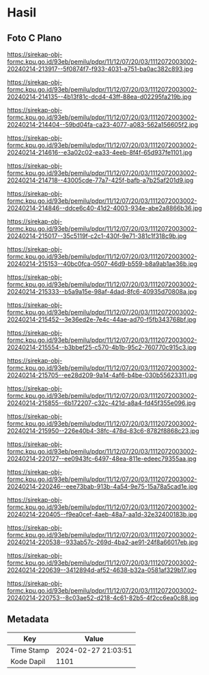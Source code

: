 # Hasil

## Foto C Plano

https://sirekap-obj-formc.kpu.go.id/93eb/pemilu/pdpr/11/12/07/20/03/1112072003002-20240214-213917--5f0874f7-f933-4031-a751-ba0ac382c893.jpg

https://sirekap-obj-formc.kpu.go.id/93eb/pemilu/pdpr/11/12/07/20/03/1112072003002-20240214-214135--4b13f81c-dcd4-43ff-88ea-d02295fa219b.jpg

https://sirekap-obj-formc.kpu.go.id/93eb/pemilu/pdpr/11/12/07/20/03/1112072003002-20240214-214404--59bd04fa-ca23-4077-a083-562a156605f2.jpg

https://sirekap-obj-formc.kpu.go.id/93eb/pemilu/pdpr/11/12/07/20/03/1112072003002-20240214-214616--e3a02c02-ea33-4eeb-8f4f-65d937fe1101.jpg

https://sirekap-obj-formc.kpu.go.id/93eb/pemilu/pdpr/11/12/07/20/03/1112072003002-20240214-214718--43005cde-77a7-425f-bafb-a7b25af201d9.jpg

https://sirekap-obj-formc.kpu.go.id/93eb/pemilu/pdpr/11/12/07/20/03/1112072003002-20240214-214846--ddce6c40-41d2-4003-934e-abe2a8866b36.jpg

https://sirekap-obj-formc.kpu.go.id/93eb/pemilu/pdpr/11/12/07/20/03/1112072003002-20240214-215017--35c5119f-c2c1-430f-9e71-381c1f318c9b.jpg

https://sirekap-obj-formc.kpu.go.id/93eb/pemilu/pdpr/11/12/07/20/03/1112072003002-20240214-215153--40bc0fca-0507-46d9-b559-b8a9ab1ae36b.jpg

https://sirekap-obj-formc.kpu.go.id/93eb/pemilu/pdpr/11/12/07/20/03/1112072003002-20240214-215333--b5a9a15e-98af-4dad-8fc6-40935d70808a.jpg

https://sirekap-obj-formc.kpu.go.id/93eb/pemilu/pdpr/11/12/07/20/03/1112072003002-20240214-215452--3e36ed2e-7e4c-44ae-ad70-f5fb343768bf.jpg

https://sirekap-obj-formc.kpu.go.id/93eb/pemilu/pdpr/11/12/07/20/03/1112072003002-20240214-215554--b3bbef25-c570-4b1b-95c2-760770c915c3.jpg

https://sirekap-obj-formc.kpu.go.id/93eb/pemilu/pdpr/11/12/07/20/03/1112072003002-20240214-215705--ee28d209-9a14-4af6-b4be-030b55623311.jpg

https://sirekap-obj-formc.kpu.go.id/93eb/pemilu/pdpr/11/12/07/20/03/1112072003002-20240214-215855--6b172207-c32c-421d-a8a4-fd45f355e096.jpg

https://sirekap-obj-formc.kpu.go.id/93eb/pemilu/pdpr/11/12/07/20/03/1112072003002-20240214-215950--226e40b4-38fc-478d-83c6-8782f8868c23.jpg

https://sirekap-obj-formc.kpu.go.id/93eb/pemilu/pdpr/11/12/07/20/03/1112072003002-20240214-220127--ee0943fc-6497-48ea-811e-edeec79355aa.jpg

https://sirekap-obj-formc.kpu.go.id/93eb/pemilu/pdpr/11/12/07/20/03/1112072003002-20240214-220246--eee73bab-913b-4a54-9e75-15a78a5cad1e.jpg

https://sirekap-obj-formc.kpu.go.id/93eb/pemilu/pdpr/11/12/07/20/03/1112072003002-20240214-220405--f9ea0cef-4aeb-48a7-aa1d-32e32400183b.jpg

https://sirekap-obj-formc.kpu.go.id/93eb/pemilu/pdpr/11/12/07/20/03/1112072003002-20240214-220538--933ab57c-269d-4ba2-ae91-24f8a66017eb.jpg

https://sirekap-obj-formc.kpu.go.id/93eb/pemilu/pdpr/11/12/07/20/03/1112072003002-20240214-220639--3412894d-af52-4638-b32a-0581af329b17.jpg

https://sirekap-obj-formc.kpu.go.id/93eb/pemilu/pdpr/11/12/07/20/03/1112072003002-20240214-220753--8c03ae52-d218-4c61-82b5-4f2cc6ea0c88.jpg


## Metadata

| Key        | Value               |
| ---------- | ------------------- |
| Time Stamp | 2024-02-27 21:03:51 |
| Kode Dapil | 1101                |



